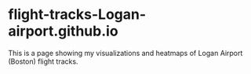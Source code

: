 # flight-tracks-Logan-airport.github.io
This is a page showing my visualizations and heatmaps of Logan Airport (Boston) flight tracks.
